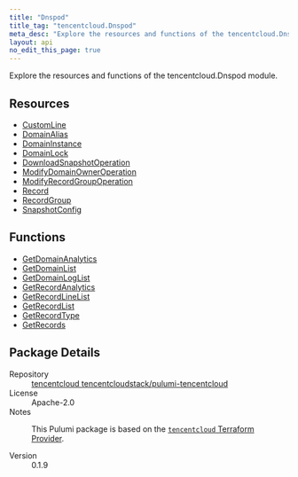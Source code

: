 ```yaml
---
title: "Dnspod"
title_tag: "tencentcloud.Dnspod"
meta_desc: "Explore the resources and functions of the tencentcloud.Dnspod module."
layout: api
no_edit_this_page: true
---
```


<!-- WARNING: this file was generated by Pulumi Docs Generator. -->
<!-- Do not edit by hand unless you're certain you know what you are doing! -->

Explore the resources and functions of the tencentcloud.Dnspod module.

<h2 id="resources">Resources</h2>
<ul class="api">
    <li><a href="customline/" title="CustomLine"><span class="api-symbol api-symbol--resource"></span>CustomLine</a></li>
    <li><a href="domainalias/" title="DomainAlias"><span class="api-symbol api-symbol--resource"></span>DomainAlias</a></li>
    <li><a href="domaininstance/" title="DomainInstance"><span class="api-symbol api-symbol--resource"></span>DomainInstance</a></li>
    <li><a href="domainlock/" title="DomainLock"><span class="api-symbol api-symbol--resource"></span>DomainLock</a></li>
    <li><a href="downloadsnapshotoperation/" title="DownloadSnapshotOperation"><span class="api-symbol api-symbol--resource"></span>DownloadSnapshotOperation</a></li>
    <li><a href="modifydomainowneroperation/" title="ModifyDomainOwnerOperation"><span class="api-symbol api-symbol--resource"></span>ModifyDomainOwnerOperation</a></li>
    <li><a href="modifyrecordgroupoperation/" title="ModifyRecordGroupOperation"><span class="api-symbol api-symbol--resource"></span>ModifyRecordGroupOperation</a></li>
    <li><a href="record/" title="Record"><span class="api-symbol api-symbol--resource"></span>Record</a></li>
    <li><a href="recordgroup/" title="RecordGroup"><span class="api-symbol api-symbol--resource"></span>RecordGroup</a></li>
    <li><a href="snapshotconfig/" title="SnapshotConfig"><span class="api-symbol api-symbol--resource"></span>SnapshotConfig</a></li>
</ul>

<h2 id="functions">Functions</h2>
<ul class="api">
    <li><a href="getdomainanalytics/" title="GetDomainAnalytics"><span class="api-symbol api-symbol--function"></span>GetDomainAnalytics</a></li>
    <li><a href="getdomainlist/" title="GetDomainList"><span class="api-symbol api-symbol--function"></span>GetDomainList</a></li>
    <li><a href="getdomainloglist/" title="GetDomainLogList"><span class="api-symbol api-symbol--function"></span>GetDomainLogList</a></li>
    <li><a href="getrecordanalytics/" title="GetRecordAnalytics"><span class="api-symbol api-symbol--function"></span>GetRecordAnalytics</a></li>
    <li><a href="getrecordlinelist/" title="GetRecordLineList"><span class="api-symbol api-symbol--function"></span>GetRecordLineList</a></li>
    <li><a href="getrecordlist/" title="GetRecordList"><span class="api-symbol api-symbol--function"></span>GetRecordList</a></li>
    <li><a href="getrecordtype/" title="GetRecordType"><span class="api-symbol api-symbol--function"></span>GetRecordType</a></li>
    <li><a href="getrecords/" title="GetRecords"><span class="api-symbol api-symbol--function"></span>GetRecords</a></li>
</ul>

<h2 id="package-details">Package Details</h2>
<dl class="package-details">
	<dt>Repository</dt>
	<dd><a href="https://github.com/tencentcloudstack/pulumi-tencentcloud">tencentcloud tencentcloudstack/pulumi-tencentcloud</a></dd>
	<dt>License</dt>
	<dd>Apache-2.0</dd>
	<dt>Notes</dt>
	<dd><p>This Pulumi package is based on the <a href="https://github.com/tencentcloudstack/terraform-provider-tencentcloud"><code>tencentcloud</code> Terraform Provider</a>.</p>
</dd>
	<dt>Version</dt>
	<dd>0.1.9</dd>
</dl>

